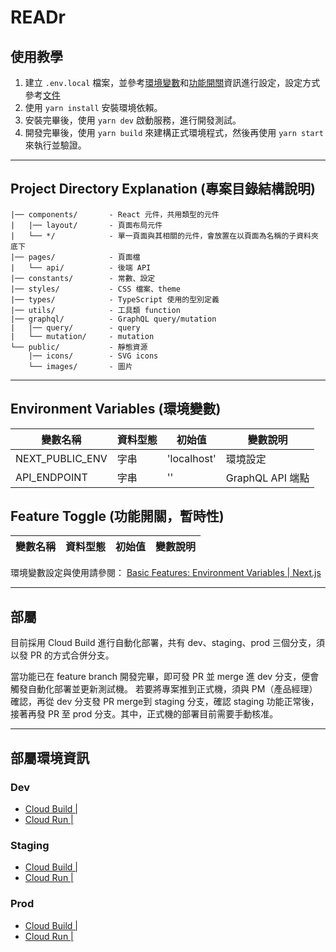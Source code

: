 # READr

## 使用教學
1. 建立 `.env.local` 檔案，並參考[環境變數](#environment-variables-環境變數)和[功能開關](#feature-toggle-功能開關暫時性)資訊進行設定，設定方式參考[文件](https://nextjs.org/docs/basic-features/environment-variables)
2. 使用 `yarn install` 安裝環境依賴。
3. 安裝完畢後，使用 `yarn dev` 啟動服務，進行開發測試。
4. 開發完畢後，使用 `yarn build` 來建構正式環境程式，然後再使用 `yarn start` 來執行並驗證。
- - -
## Project Directory Explanation (專案目錄結構說明)
```
|── components/       - React 元件，共用類型的元件
|   |── layout/       - 頁面布局元件
|   └── */            - 單一頁面與其相關的元件，會放置在以頁面為名稱的子資料夾底下
|── pages/            - 頁面檔
|   └── api/          - 後端 API
|── constants/        - 常數、設定
|── styles/           - CSS 檔案、theme
|── types/            - TypeScript 使用的型別定義
|── utils/            - 工具類 function
|── graphql/          - GraphQL query/mutation
|   |── query/        - query
|   └── mutation/     - mutation
└── public/           - 靜態資源
    |── icons/        - SVG icons
    └── images/       - 圖片
```

- - -

## Environment Variables (環境變數)
| 變數名稱 | 資料型態 | 初始值 | 變數說明 |
| --- | --- | --- | --- |
| NEXT_PUBLIC_ENV | 字串 | 'localhost' | 環境設定 |
| API_ENDPOINT | 字串 | '' | GraphQL API 端點 |

## Feature Toggle (功能開關，暫時性)
| 變數名稱 | 資料型態 | 初始值 | 變數說明 |
| --- | --- | --- | --- |


環境變數設定與使用請參閱： [Basic Features: Environment Variables | Next.js](https://nextjs.org/docs/basic-features/environment-variables)

- - -
## 部屬
目前採用 Cloud Build 進行自動化部署，共有 dev、staging、prod 三個分支，須以發 PR 的方式合併分支。

當功能已在 feature branch 開發完畢，即可發 PR 並 merge 進 dev 分支，便會觸發自動化部署並更新測試機。 若要將專案推到正式機，須與 PM（產品經理）確認，再從 dev 分支發 PR merge到 staging 分支，確認 staging 功能正常後，接著再發 PR 至 prod 分支。其中，正式機的部署目前需要手動核准。

- - -
## 部屬環境資訊
### Dev
* [Cloud Build | ]()
* [Cloud Run | ]()

### Staging
* [Cloud Build | ]()
* [Cloud Run | ]()

### Prod
* [Cloud Build | ]()
* [Cloud Run | ]()